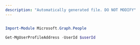 ```yaml
---
description: "Automatically generated file. DO NOT MODIFY"
---
```


```powershell

Import-Module Microsoft.Graph.People

Get-MgUserProfileAddress -UserId $userId

```
